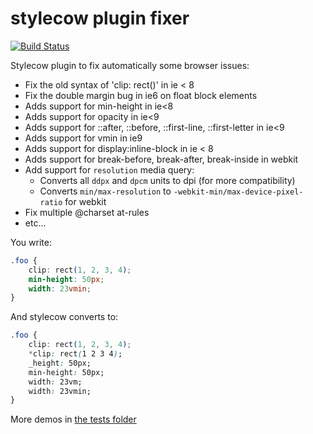 stylecow plugin fixer
=====================

[![Build Status](https://travis-ci.org/stylecow/stylecow-plugin-fixes.svg)](https://travis-ci.org/stylecow/stylecow-plugin-fixes)

Stylecow plugin to fix automatically some browser issues:

* Fix the old syntax of 'clip: rect()' in ie < 8
* Fix the double margin bug in ie6 on float block elements
* Adds support for min-height in ie<8
* Adds support for opacity in ie<9
* Adds support for ::after, ::before, ::first-line, ::first-letter in ie<9
* Adds support for vmin in ie9
* Adds support for display:inline-block in ie < 8
* Adds support for break-before, break-after, break-inside in webkit
* Add support for `resolution` media query: 
  * Converts all `ddpx` and `dpcm` units to dpi (for more compatibility)
  * Converts `min/max-resolution` to `-webkit-min/max-device-pixel-ratio` for webkit
* Fix multiple @charset at-rules
* etc...

You write:

```css
.foo {
    clip: rect(1, 2, 3, 4);
    min-height: 50px;
    width: 23vmin;
}
```

And stylecow converts to:


```css
.foo {
    clip: rect(1, 2, 3, 4);
    *clip: rect(1 2 3 4);
    _height: 50px;
    min-height: 50px;
    width: 23vm;
    width: 23vmin;
}
```

More demos in [the tests folder](https://github.com/stylecow/stylecow-plugin-fixes/tree/master/tests/cases)
